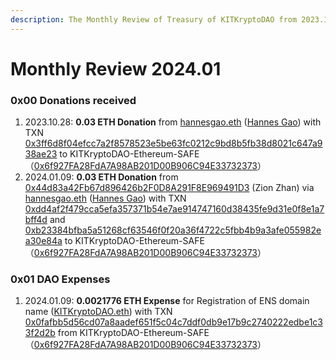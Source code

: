 ```yaml
---
description: The Monthly Review of Treasury of KITKryptoDAO from 2023.10 to 2024.01
---
```


# Monthly Review 2024.01

### 0x00 Donations received

1. 2023.10.28: **0.03 ETH Donation** from [hannesgao.eth](https://etherscan.io/address/0xd02722722615935330252bd616bf4d0590840563) ([Hannes Gao](https://twitter.com/hannesgao)) with TXN [0x3ff6d8f04efcc7a2f8578523e5be63fc0212c9bd8b5fb38d8021c647a938ae23](https://etherscan.io/tx/0x3ff6d8f04efcc7a2f8578523e5be63fc0212c9bd8b5fb38d8021c647a938ae23) to KITKryptoDAO-Ethereum-SAFE（[0x6f927FA28FdA7A98AB201D00B906C94E33732373](https://etherscan.io/address/0x6f927FA28FdA7A98AB201D00B906C94E33732373)）
2. 2024.01.09: **0.03 ETH Donation** from [0x44d83a42Fb67d896426b2F0D8A291F8E969491D3](https://etherscan.io/address/0x44d83a42fb67d896426b2f0d8a291f8e969491d3) (Zion Zhan) via [hannesgao.eth](https://etherscan.io/address/0xd02722722615935330252bd616bf4d0590840563) ([Hannes Gao](https://twitter.com/hannesgao)) with TXN [0xdd4af2f479cca5efa357371b54e7ae914747160d38435fe9d31e0f8e1a7bff4d](https://etherscan.io/tx/0xdd4af2f479cca5efa357371b54e7ae914747160d38435fe9d31e0f8e1a7bff4d) and [0xb23384bfba5a51268cf63546f0f20a36f4722c5fbb4b9a3afe055982ea30e84a](https://etherscan.io/tx/0xb23384bfba5a51268cf63546f0f20a36f4722c5fbb4b9a3afe055982ea30e84a) to KITKryptoDAO-Ethereum-SAFE（[0x6f927FA28FdA7A98AB201D00B906C94E33732373](https://etherscan.io/address/0x6f927FA28FdA7A98AB201D00B906C94E33732373)）

### 0x01 DAO Expenses

1. 2024.01.09: **0.0021776 ETH Expense** for Registration of ENS domain name ([KITKryptoDAO.eth](https://etherscan.io/nft/0x57f1887a8bf19b14fc0df6fd9b2acc9af147ea85/92864439039039654520525754929086880893804539019461336834467336568788485238418)) with TXN [0x0fafbb5d56cd07a8aadef651f5c04c7ddf0db9e17b9c2740222edbe1c33f2d2b](https://etherscan.io/tx/0x0fafbb5d56cd07a8aadef651f5c04c7ddf0db9e17b9c2740222edbe1c33f2d2b) from KITKryptoDAO-Ethereum-SAFE（[0x6f927FA28FdA7A98AB201D00B906C94E33732373](https://etherscan.io/address/0x6f927FA28FdA7A98AB201D00B906C94E33732373)）
